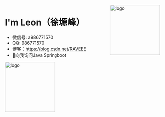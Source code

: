 <img src="https://github-readme-stats.vercel.app/api?username=RAOE&show_icons=true" alt="logo" height="160" align="right" style="margin: 5px; margin-bottom: 20px;" />

# I'm Leon（徐塬峰）

- 微信号: a986771570
- QQ: 986771570
- 博客：https://blog.csdn.net/RAVEEE
- 💬向我询问Java Springboot  

<img src="https://github-profile-trophy.vercel.app/?username=RAOE&theme=flat&column=7" alt="logo" height="160" align="center" style="margin: auto; margin-bottom: 20px;" />
